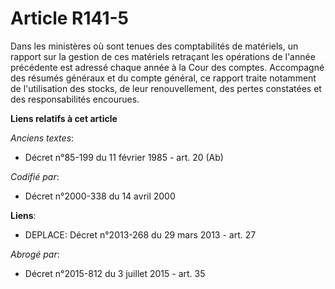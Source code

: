 # Article R141-5

Dans les ministères où sont tenues des comptabilités de matériels, un rapport sur la gestion de ces matériels retraçant les
opérations de l'année précédente est adressé chaque année à la Cour des comptes. Accompagné des résumés généraux et du compte
général, ce rapport traite notamment de l'utilisation des stocks, de leur renouvellement, des pertes constatées et des
responsabilités encourues.

**Liens relatifs à cet article**

_Anciens textes_:

  - Décret n°85-199 du 11 février 1985 - art. 20 (Ab)

_Codifié par_:

  - Décret n°2000-338 du 14 avril 2000

**Liens**:

  - DEPLACE: Décret n°2013-268 du 29 mars 2013 - art. 27

_Abrogé par_:

  - Décret n°2015-812 du 3 juillet 2015 - art. 35

